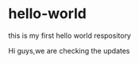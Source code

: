 hello-world
===========

this is my first hello world respository


Hi guys,we are checking the updates
